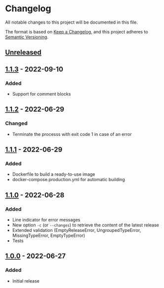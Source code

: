 # Changelog
All notable changes to this project will be documented in this file.

The format is based on [Keep a Changelog](https://keepachangelog.com/en/1.0.0/),
and this project adheres to [Semantic Versioning](https://semver.org/spec/v2.0.0.html).

## [Unreleased]

## [1.1.3] - 2022-09-10
### Added
- Support for comment blocks

## [1.1.2] - 2022-06-29
### Changed
- Terminate the processs with exit code 1 in case of an error

## [1.1.1] - 2022-06-29
### Added
- Dockerfile to build a ready-to-use image
- docker-compose.production.yml for automatic building

## [1.1.0] - 2022-06-28
### Added
- Line indicator for error messages
- New option `-c` (or `--changes`) to retrieve the content of the latest release
- Extended validation (EmptyReleaseError, UngroupedTypeError, MissingTypeError, EmptyTypeError)
- Tests

## [1.0.0] - 2022-06-27
### Added
- Initial release

[Unreleased]: https://github.com/wesone/chap/compare/v1.1.3...HEAD
[1.1.3]: https://github.com/wesone/chap/compare/v1.1.2...v1.1.3
[1.1.2]: https://github.com/wesone/chap/compare/v1.1.1...v1.1.2
[1.1.1]: https://github.com/wesone/chap/compare/v1.1.0...v1.1.1
[1.1.0]: https://github.com/wesone/chap/compare/v1.0.0...v1.1.0
[1.0.0]: https://github.com/wesone/chap/releases/tag/v1.0.0
